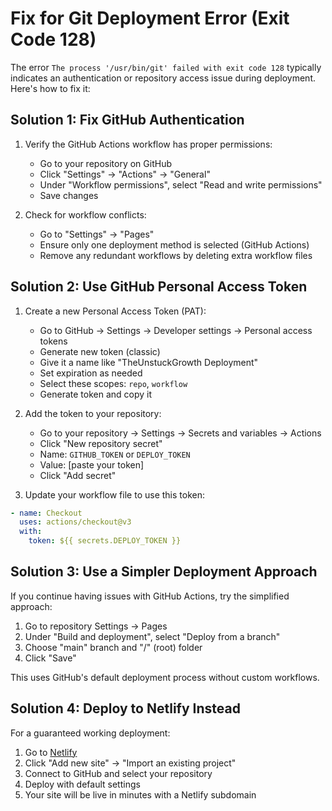 # Fix for Git Deployment Error (Exit Code 128)

The error `The process '/usr/bin/git' failed with exit code 128` typically indicates an authentication or repository access issue during deployment. Here's how to fix it:

## Solution 1: Fix GitHub Authentication

1. Verify the GitHub Actions workflow has proper permissions:
   - Go to your repository on GitHub
   - Click "Settings" → "Actions" → "General"
   - Under "Workflow permissions", select "Read and write permissions"
   - Save changes

2. Check for workflow conflicts:
   - Go to "Settings" → "Pages"
   - Ensure only one deployment method is selected (GitHub Actions)
   - Remove any redundant workflows by deleting extra workflow files

## Solution 2: Use GitHub Personal Access Token

1. Create a new Personal Access Token (PAT):
   - Go to GitHub → Settings → Developer settings → Personal access tokens
   - Generate new token (classic)
   - Give it a name like "TheUnstuckGrowth Deployment"
   - Set expiration as needed
   - Select these scopes: `repo`, `workflow`
   - Generate token and copy it

2. Add the token to your repository:
   - Go to your repository → Settings → Secrets and variables → Actions
   - Click "New repository secret"
   - Name: `GITHUB_TOKEN` or `DEPLOY_TOKEN`
   - Value: [paste your token]
   - Click "Add secret"

3. Update your workflow file to use this token:

```yml
- name: Checkout
  uses: actions/checkout@v3
  with:
    token: ${{ secrets.DEPLOY_TOKEN }}
```

## Solution 3: Use a Simpler Deployment Approach

If you continue having issues with GitHub Actions, try the simplified approach:

1. Go to repository Settings → Pages
2. Under "Build and deployment", select "Deploy from a branch"
3. Choose "main" branch and "/" (root) folder
4. Click "Save"

This uses GitHub's default deployment process without custom workflows.

## Solution 4: Deploy to Netlify Instead

For a guaranteed working deployment:

1. Go to [Netlify](https://app.netlify.com/)
2. Click "Add new site" → "Import an existing project"
3. Connect to GitHub and select your repository
4. Deploy with default settings
5. Your site will be live in minutes with a Netlify subdomain 